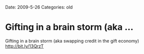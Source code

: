 Date: 2009-5-26
Categories: old

# Gifting in a brain storm (aka ...

Gifting in a brain storm (aka swapping credit in the gift economy) <a href="http://bit.ly/13QrzT" rel="nofollow">http://bit.ly/13QrzT</a>
